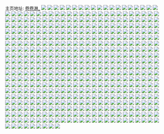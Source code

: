 主页地址: [卷卷淋_](https://weibo.com/u/6490349976) 
![](https://wx4.sinaimg.cn/mw2000/0075eQw8ly1guatqcc40rj61sc1scb2a02.jpg) 
![](https://wx4.sinaimg.cn/mw2000/0075eQw8ly1guatqi36x6j31sc1scx6p.jpg) 
![](https://wx4.sinaimg.cn/mw2000/0075eQw8ly1guatqmrgg7j61sc1scqv602.jpg) 
![](https://wx4.sinaimg.cn/mw2000/0075eQw8ly1gu9anihrdjj61sc1schdu02.jpg) 
![](https://wx4.sinaimg.cn/mw2000/0075eQw8ly1gu9anlhavnj61nq1nqqv502.jpg) 
![](https://wx4.sinaimg.cn/mw2000/0075eQw8ly1gu9anpc433j61sc1sce8202.jpg) 
![](https://wx4.sinaimg.cn/mw2000/0075eQw8ly1gu9ant2palj61sc1sce8202.jpg) 
![](https://wx4.sinaimg.cn/mw2000/0075eQw8ly1gu6o6nmn8wj31o01o0u0x.jpg) 
![](https://wx4.sinaimg.cn/mw2000/0075eQw8ly1gu6o6pngx0j32c02c0kjn.jpg) 
![](https://wx4.sinaimg.cn/mw2000/0075eQw8ly1gu6o6luqadj31o01o0x6p.jpg) 
![](https://wx4.sinaimg.cn/mw2000/0075eQw8ly1gtzab2fwjbj32c02c0npe.jpg) 
![](https://wx4.sinaimg.cn/mw2000/0075eQw8ly1gtzab4d3ulj32c02c0e82.jpg) 
![](https://wx4.sinaimg.cn/mw2000/0075eQw8ly1gtzab6kh2bj32c02c0x6q.jpg) 
![](https://wx4.sinaimg.cn/mw2000/0075eQw8ly1gtzabb0mqlj32c02c0qv6.jpg) 
![](https://wx4.sinaimg.cn/mw2000/0075eQw8ly1gtzabe0uybj32c02g6u0y.jpg) 
![](https://wx4.sinaimg.cn/mw2000/0075eQw8ly1gtzaayupl8j32c02g0qv6.jpg) 
![](https://wx4.sinaimg.cn/mw2000/0075eQw8ly1gtzab8q6eoj32c02e8qv6.jpg) 
![](https://wx4.sinaimg.cn/mw2000/0075eQw8ly1gtzabg43vyj323f23f4qq.jpg) 
![](https://wx4.sinaimg.cn/mw2000/0075eQw8ly1gtzabi6pyrj32c02e2qv6.jpg) 
![](https://wx4.sinaimg.cn/mw2000/0075eQw8ly1gtx0rmpv1sj3263263b2c.jpg) 
![](https://wx4.sinaimg.cn/mw2000/0075eQw8ly1gtx0rvmsgcj324o2827wj.jpg) 
![](https://wx4.sinaimg.cn/mw2000/0075eQw8ly1gtx0rsjul5j3249249e84.jpg) 
![](https://wx4.sinaimg.cn/mw2000/0075eQw8ly1gtx0rzu0vjj328m2ab1l0.jpg) 
![](https://wx4.sinaimg.cn/mw2000/0075eQw8ly1gtx0scsh3aj325w25wx6r.jpg) 
![](https://wx4.sinaimg.cn/mw2000/0075eQw8ly1gtx0s3f0uoj325d25db2c.jpg) 
![](https://wx4.sinaimg.cn/mw2000/0075eQw8ly1gtx0s7ry8mj32c02e44qt.jpg) 
![](https://wx4.sinaimg.cn/mw2000/0075eQw8ly1gtx0s9nwnqj32c02e8kjo.jpg) 
![](https://wx4.sinaimg.cn/mw2000/0075eQw8ly1gtuqtxlsg7j327z27zu0y.jpg) 
![](https://wx4.sinaimg.cn/mw2000/0075eQw8ly1gtuqu25ky9j32c02c04qs.jpg) 
![](https://wx4.sinaimg.cn/mw2000/0075eQw8ly1gtuqu6iekkj32c02c0npg.jpg) 
![](https://wx4.sinaimg.cn/mw2000/0075eQw8ly1gtuqu9q3wij32c02c0hdv.jpg) 
![](https://wx4.sinaimg.cn/mw2000/0075eQw8ly1gtuqud7v95j32c02c04qs.jpg) 
![](https://wx4.sinaimg.cn/mw2000/0075eQw8ly1gtuquhgsocj32c02c01l1.jpg) 
![](https://wx4.sinaimg.cn/mw2000/0075eQw8ly1gtukb0lhktj31o01o0kjl.jpg) 
![](https://wx4.sinaimg.cn/mw2000/0075eQw8ly1gtukaxuk9bj31o01o0u0x.jpg) 
![](https://wx4.sinaimg.cn/mw2000/0075eQw8ly1gtukb3iinwj31o01o0u0x.jpg) 
![](https://wx4.sinaimg.cn/mw2000/0075eQw8ly1gtukb5kckzj31o01o0kjl.jpg) 
![](https://wx4.sinaimg.cn/mw2000/0075eQw8ly1gttgwp87mvj31q62awx6p.jpg) 
![](https://wx4.sinaimg.cn/mw2000/0075eQw8ly1gttgwforhfj31qz2bzqv5.jpg) 
![](https://wx4.sinaimg.cn/mw2000/0075eQw8ly1gttgwy49xpj31kn23je81.jpg) 
![](https://wx4.sinaimg.cn/mw2000/0075eQw8ly1gttgx7ttl3j31k02c01ky.jpg) 
![](https://wx4.sinaimg.cn/mw2000/0075eQw8ly1gttgxczafnj31rs2c07wh.jpg) 
![](https://wx4.sinaimg.cn/mw2000/0075eQw8ly1gttgxogmmxj31qz2bze82.jpg) 
![](https://wx4.sinaimg.cn/mw2000/0075eQw8ly1gtsfeo3035j30yh19z7ki.jpg) 
![](https://wx4.sinaimg.cn/mw2000/0075eQw8ly1gtr3kuwtgkj329h2b71l0.jpg) 
![](https://wx4.sinaimg.cn/mw2000/0075eQw8ly1gtr3kxtccgj328329sqv7.jpg) 
![](https://wx4.sinaimg.cn/mw2000/0075eQw8ly1gtr3l12m9qj327z27z1l0.jpg) 
![](https://wx4.sinaimg.cn/mw2000/0075eQw8ly1gtr3l4k382j328u28ue84.jpg) 
![](https://wx4.sinaimg.cn/mw2000/0075eQw8ly1gtr3lairacj31m31m3e82.jpg) 
![](https://wx4.sinaimg.cn/mw2000/0075eQw8ly1gtr3l7l8ftj32962967wk.jpg) 
![](https://wx4.sinaimg.cn/mw2000/0075eQw8ly1gtr3krwhm4j32722721l0.jpg) 
![](https://wx4.sinaimg.cn/mw2000/0075eQw8ly1gtr3ld68euj324d24dqv7.jpg) 
![](https://wx4.sinaimg.cn/mw2000/0075eQw8ly1gtr3lh35kgj325m25m1l0.jpg) 
![](https://wx4.sinaimg.cn/mw2000/0075eQw8ly1gted2ezudvj31j41k9npd.jpg) 
![](https://wx4.sinaimg.cn/mw2000/0075eQw8ly1gted2sbbopj31n71okqv5.jpg) 
![](https://wx4.sinaimg.cn/mw2000/0075eQw8ly1gted37czauj31w61yckjm.jpg) 
![](https://wx4.sinaimg.cn/mw2000/0075eQw8ly1gted3tzvpjj326u26tx6s.jpg) 
![](https://wx4.sinaimg.cn/mw2000/0075eQw8ly1gted4gjjp7j32c02f2b2c.jpg) 
![](https://wx4.sinaimg.cn/mw2000/0075eQw8ly1gted50vnljj32b02g2qv7.jpg) 
![](https://wx4.sinaimg.cn/mw2000/0075eQw8ly1gted5okrftj32c02gihdw.jpg) 
![](https://wx4.sinaimg.cn/mw2000/0075eQw8ly1gted69wh7yj324c274x6r.jpg) 
![](https://wx4.sinaimg.cn/mw2000/0075eQw8ly1gted6zxdv6j32c02f8qv8.jpg) 
![](https://wx4.sinaimg.cn/mw2000/0075eQw8ly1gt9v9x6zqtj31o01o0qv5.jpg) 
![](https://wx4.sinaimg.cn/mw2000/0075eQw8ly1gt9v9jtf2pj31o01o0npe.jpg) 
![](https://wx4.sinaimg.cn/mw2000/0075eQw8ly1gt9va9tfunj31zu1zue82.jpg) 
![](https://wx4.sinaimg.cn/mw2000/0075eQw8ly1gt9fzwoxawj31xv1xvu0y.jpg) 
![](https://wx4.sinaimg.cn/mw2000/0075eQw8ly1gt9fzyoninj321h21he83.jpg) 
![](https://wx4.sinaimg.cn/mw2000/0075eQw8ly1gt9g01eemzj3268268u0z.jpg) 
![](https://wx4.sinaimg.cn/mw2000/0075eQw8ly1gt9g04b2w8j32a52gnb2b.jpg) 
![](https://wx4.sinaimg.cn/mw2000/0075eQw8ly1gt9fztrv00j328y2aukjn.jpg) 
![](https://wx4.sinaimg.cn/mw2000/0075eQw8ly1gt9g06co2rj324t276npe.jpg) 
![](https://wx4.sinaimg.cn/mw2000/0075eQw8ly1gt9g0bs2y7j32c02fa1l0.jpg) 
![](https://wx4.sinaimg.cn/mw2000/0075eQw8ly1gt9g08vmj3j32c02dy7wk.jpg) 
![](https://wx4.sinaimg.cn/mw2000/0075eQw8ly1gt9g0em67dj32c02fs7wj.jpg) 
![](https://wx4.sinaimg.cn/mw2000/0075eQw8ly1gt7l8b275cj31sc1scqv5.jpg) 
![](https://wx4.sinaimg.cn/mw2000/0075eQw8ly1gt7l8q6wxhj31sc1sce82.jpg) 
![](https://wx4.sinaimg.cn/mw2000/0075eQw8ly1gt7l94y87bj31sc1sc7wi.jpg) 
![](https://wx4.sinaimg.cn/mw2000/0075eQw8ly1gt7l9fw5i4j31sc1scnpd.jpg) 
![](https://wx4.sinaimg.cn/mw2000/0075eQw8ly1gt7l7xrdilj31sc1scqv5.jpg) 
![](https://wx4.sinaimg.cn/mw2000/0075eQw8ly1gt7l9mh1v4j31sc1schdt.jpg) 
![](https://wx4.sinaimg.cn/mw2000/0075eQw8ly1gt130mowk8j32c02c0npg.jpg) 
![](https://wx4.sinaimg.cn/mw2000/0075eQw8ly1gt130qmx4mj32c02c0hdw.jpg) 
![](https://wx4.sinaimg.cn/mw2000/0075eQw8ly1gt130vctk4j32c02c0hdw.jpg) 
![](https://wx4.sinaimg.cn/mw2000/0075eQw8ly1gt130y6b1zj32c02c0e83.jpg) 
![](https://wx4.sinaimg.cn/mw2000/0075eQw8ly1gt131321esj32c02c0npg.jpg) 
![](https://wx4.sinaimg.cn/mw2000/0075eQw8ly1gt130ketltj32c02c0u0z.jpg) 
![](https://wx4.sinaimg.cn/mw2000/0075eQw8ly1gswkm8ekthj31sc1scu0x.jpg) 
![](https://wx4.sinaimg.cn/mw2000/0075eQw8ly1gstlz142tbj32c02c07wk.jpg) 
![](https://wx4.sinaimg.cn/mw2000/0075eQw8ly1gstlz4wjbhj32by2e6b2c.jpg) 
![](https://wx4.sinaimg.cn/mw2000/0075eQw8ly1gstlytxdpaj32c033ykjp.jpg) 
![](https://wx4.sinaimg.cn/mw2000/0075eQw8ly1gstlzelk74j32c02c0b2e.jpg) 
![](https://wx4.sinaimg.cn/mw2000/0075eQw8ly1gssy19jlk3j32c033z1l1.jpg) 
![](https://wx4.sinaimg.cn/mw2000/0075eQw8ly1gssy1dpohhj32c02c0e85.jpg) 
![](https://wx4.sinaimg.cn/mw2000/0075eQw8ly1gssy15mzvoj32c02c01l1.jpg) 
![](https://wx4.sinaimg.cn/mw2000/0075eQw8ly1gssy1l2po4j33402c0hdy.jpg) 
![](https://wx4.sinaimg.cn/mw2000/0075eQw8ly1gssy1h03hsj32c02c0hdv.jpg) 
![](https://wx4.sinaimg.cn/mw2000/0075eQw8ly1gssy1oj9yuj33402fgqv8.jpg) 
![](https://wx4.sinaimg.cn/mw2000/0075eQw8ly1gssy1wzsycj33402c0qva.jpg) 
![](https://wx4.sinaimg.cn/mw2000/0075eQw8ly1gssy21gdegj33402c0u10.jpg) 
![](https://wx4.sinaimg.cn/mw2000/0075eQw8ly1gssy1qhbhaj32c033yhdw.jpg) 
![](https://wx4.sinaimg.cn/mw2000/0075eQw8ly1gsnseixb1zj32c02ts4qq.jpg) 
![](https://wx4.sinaimg.cn/mw2000/0075eQw8ly1gsnsene32kj32c02ts4qq.jpg) 
![](https://wx4.sinaimg.cn/mw2000/0075eQw8ly1gsnseelacbj32c02ts1ky.jpg) 
![](https://wx4.sinaimg.cn/mw2000/0075eQw8ly1gsnseql4ndj32c02ts1ky.jpg) 
![](https://wx4.sinaimg.cn/mw2000/0075eQw8ly1gsmm071ye4j32c02c01ky.jpg) 
![](https://wx4.sinaimg.cn/mw2000/0075eQw8ly1gsmm0c4mb0j32c02c0npd.jpg) 
![](https://wx4.sinaimg.cn/mw2000/0075eQw8ly1gsmm0hb6ibj324y24y4qq.jpg) 
![](https://wx4.sinaimg.cn/mw2000/0075eQw8ly1gsmm0l6ywfj32c02c0hdw.jpg) 
![](https://wx4.sinaimg.cn/mw2000/0075eQw8ly1gsm6pjusngj32c02ts1ky.jpg) 
![](https://wx4.sinaimg.cn/mw2000/0075eQw8ly1gsm6pmu61vj32c02ts1ky.jpg) 
![](https://wx4.sinaimg.cn/mw2000/0075eQw8ly1gsm6pnnfz5j30yi12v10m.jpg) 
![](https://wx4.sinaimg.cn/mw2000/0075eQw8ly1gsm6pr40huj325x25xu0z.jpg) 
![](https://wx4.sinaimg.cn/mw2000/0075eQw8ly1gsj6iv706lj31o01o0qv5.jpg) 
![](https://wx4.sinaimg.cn/mw2000/0075eQw8ly1gsj6jc5ngrj31o01o0b2b.jpg) 
![](https://wx4.sinaimg.cn/mw2000/0075eQw8ly1gsj6jvmnw3j31o01o0kjn.jpg) 
![](https://wx4.sinaimg.cn/mw2000/0075eQw8ly1gsj6kckor0j31o01o0x6r.jpg) 
![](https://wx4.sinaimg.cn/mw2000/0075eQw8ly1gsj6ikun55j31o01o0e84.jpg) 
![](https://wx4.sinaimg.cn/mw2000/0075eQw8ly1gsj6kojqo9j31o01o0qv5.jpg) 
![](https://wx4.sinaimg.cn/mw2000/0075eQw8ly1gsbz9rg4epj31o01o0nph.jpg) 
![](https://wx4.sinaimg.cn/mw2000/0075eQw8ly1gsbz9pgakpj31o01o0qv9.jpg) 
![](https://wx4.sinaimg.cn/mw2000/0075eQw8ly1gsbza1xcmzj31o01o0nph.jpg) 
![](https://wx4.sinaimg.cn/mw2000/0075eQw8ly1gsbzaay7zuj31mj1mjb2e.jpg) 
![](https://wx4.sinaimg.cn/mw2000/0075eQw8ly1gsbz8ybamaj32c02c07wh.jpg) 
![](https://wx4.sinaimg.cn/mw2000/0075eQw8ly1gsbzaiawjdj32c02c0kjl.jpg) 
![](https://wx4.sinaimg.cn/mw2000/0075eQw8ly1gsaeosfkehj31o01o0hdw.jpg) 
![](https://wx4.sinaimg.cn/mw2000/0075eQw8ly1gs60glo9t0j327t27t7wh.jpg) 
![](https://wx4.sinaimg.cn/mw2000/0075eQw8ly1gs60gqcdqkj31o01o0x6s.jpg) 
![](https://wx4.sinaimg.cn/mw2000/0075eQw8ly1gs60gudk5lj31o01o01l1.jpg) 
![](https://wx4.sinaimg.cn/mw2000/0075eQw8ly1gs60gk367oj31o01o0e82.jpg) 
![](https://wx4.sinaimg.cn/mw2000/0075eQw8ly1gs5crovgbnj32c02c0b2j.jpg) 
![](https://wx4.sinaimg.cn/mw2000/0075eQw8ly1gs5crxnjvmj32c02c0npm.jpg) 
![](https://wx4.sinaimg.cn/mw2000/0075eQw8ly1gs5crubchuj32c02c0u17.jpg) 
![](https://wx4.sinaimg.cn/mw2000/0075eQw8ly1gs5cs02nehj327e27eu14.jpg) 
![](https://wx4.sinaimg.cn/mw2000/0075eQw8ly1gs5cs2myalj32a82a87wq.jpg) 
![](https://wx4.sinaimg.cn/mw2000/0075eQw8ly1gs5cs4rbeoj31sc1sckjr.jpg) 
![](https://wx4.sinaimg.cn/mw2000/0075eQw8ly1gs32z22sc3j32c0340qvh.jpg) 
![](https://wx4.sinaimg.cn/mw2000/0075eQw8ly1gs32zcii4kj32c02c0b2a.jpg) 
![](https://wx4.sinaimg.cn/mw2000/0075eQw8ly1gs32zazsblj32c0340x72.jpg) 
![](https://wx4.sinaimg.cn/mw2000/0075eQw8ly1gs32yuk5cej32c02eu1lb.jpg) 
![](https://wx4.sinaimg.cn/mw2000/0075eQw8ly1gs32zk4ibij32c03407wx.jpg) 
![](https://wx4.sinaimg.cn/mw2000/0075eQw8ly1gs32zpzsp3j32ba35sx74.jpg) 
![](https://wx4.sinaimg.cn/mw2000/0075eQw8ly1gs32zswdx4j32c0340x6t.jpg) 
![](https://wx4.sinaimg.cn/mw2000/0075eQw8ly1gs32zxlfdaj334033yhdx.jpg) 
![](https://wx4.sinaimg.cn/mw2000/0075eQw8ly1gs32zv9gd9j32c02c0qv7.jpg) 
![](https://wx4.sinaimg.cn/mw2000/0075eQw8ly1gryc2gcn5cj31ra2cde89.jpg) 
![](https://wx4.sinaimg.cn/mw2000/0075eQw8ly1gryc2yfgwmj31sc2dsqvd.jpg) 
![](https://wx4.sinaimg.cn/mw2000/0075eQw8ly1gryc2ipgrhj31sc2dsqvc.jpg) 
![](https://wx4.sinaimg.cn/mw2000/0075eQw8ly1gryc2si7uyj31sc2dsx6w.jpg) 
![](https://wx4.sinaimg.cn/mw2000/0075eQw8ly1gryc2pjmjwj31sc2dsqve.jpg) 
![](https://wx4.sinaimg.cn/mw2000/0075eQw8ly1gryc2vd9e0j31sc2dsqve.jpg) 
![](https://wx4.sinaimg.cn/mw2000/0075eQw8ly1gryc2ddicsj31q22arb2h.jpg) 
![](https://wx4.sinaimg.cn/mw2000/0075eQw8ly1gryc2mm0q9j31sc2dshe1.jpg) 
![](https://wx4.sinaimg.cn/mw2000/0075eQw8ly1gryc30rnhhj31pr2ac4qx.jpg) 
![](https://wx4.sinaimg.cn/mw2000/0075eQw8ly1grx02nl6mtj31wl33ze89.jpg) 
![](https://wx4.sinaimg.cn/mw2000/0075eQw8ly1grx02q1bawj32c03404qz.jpg) 
![](https://wx4.sinaimg.cn/mw2000/0075eQw8ly1grx02sdyqwj32c03407ws.jpg) 
![](https://wx4.sinaimg.cn/mw2000/0075eQw8ly1grx02x5h80j328s2zqhe4.jpg) 
![](https://wx4.sinaimg.cn/mw2000/0075eQw8ly1grx02u0kmnj31sc1sc7wh.jpg) 
![](https://wx4.sinaimg.cn/mw2000/0075eQw8ly1grx02yyxquj33402c0b2g.jpg) 
![](https://wx4.sinaimg.cn/mw2000/0075eQw8ly1grx030hg7lj31o01o0b2d.jpg) 
![](https://wx4.sinaimg.cn/mw2000/0075eQw8ly1grx02k2wmcj31o01o0npg.jpg) 
![](https://wx4.sinaimg.cn/mw2000/0075eQw8ly1grx031ho2rj31o01o0hdt.jpg) 
![](https://wx4.sinaimg.cn/mw2000/0075eQw8ly1grr0ewxhppj30yh1o87me.jpg) 
![](https://wx4.sinaimg.cn/mw2000/0075eQw8ly1grr0exe158j30yh1o8h3n.jpg) 
![](https://wx4.sinaimg.cn/mw2000/0075eQw8ly1grr0eyo7wcj30yh1o8wy0.jpg) 
![](https://wx4.sinaimg.cn/mw2000/0075eQw8ly1grr0ez1nygj30yi1ornkb.jpg) 
![](https://wx4.sinaimg.cn/mw2000/0075eQw8ly1grr0ey6y01j30yi1orqq4.jpg) 
![](https://wx4.sinaimg.cn/mw2000/0075eQw8ly1grr0ezdeukj30yi1ornl1.jpg) 
![](https://wx4.sinaimg.cn/mw2000/0075eQw8ly1grr0ezqi2wj30vi1nik59.jpg) 
![](https://wx4.sinaimg.cn/mw2000/0075eQw8ly1grr0ezz8aij30vi1nidwa.jpg) 
![](https://wx4.sinaimg.cn/mw2000/0075eQw8ly1grr0f0fwgfj30vi1niapm.jpg) 
![](https://wx4.sinaimg.cn/mw2000/0075eQw8ly1grnx5h0kzoj31qz1qzhdy.jpg) 
![](https://wx4.sinaimg.cn/mw2000/0075eQw8ly1grnx5jpn45j31rr1rrb2e.jpg) 
![](https://wx4.sinaimg.cn/mw2000/0075eQw8ly1grnx5mk8g5j31sc1sc7wn.jpg) 
![](https://wx4.sinaimg.cn/mw2000/0075eQw8ly1grnx5oxji9j31sc1sc1l3.jpg) 
![](https://wx4.sinaimg.cn/mw2000/0075eQw8ly1gri47mkickj31o02804qt.jpg) 
![](https://wx4.sinaimg.cn/mw2000/0075eQw8ly1gri47zdt2tj31o0280qv9.jpg) 
![](https://wx4.sinaimg.cn/mw2000/0075eQw8ly1gri489w3uvj31o0280kjq.jpg) 
![](https://wx4.sinaimg.cn/mw2000/0075eQw8ly1gri48va91wj31o0280x6u.jpg) 
![](https://wx4.sinaimg.cn/mw2000/0075eQw8ly1grhxx6a6e2j30yi0ybx6p.jpg) 
![](https://wx4.sinaimg.cn/mw2000/0075eQw8ly1grhxx825tzj30yi0y7qv5.jpg) 
![](https://wx4.sinaimg.cn/mw2000/0075eQw8ly1grhxx43lhxj30yi0xvnpd.jpg) 
![](https://wx4.sinaimg.cn/mw2000/0075eQw8ly1grhxx9qbzxj30yi0y54qq.jpg) 
![](https://wx4.sinaimg.cn/mw2000/0075eQw8ly1grhxxav3lrj30u00u0e81.jpg) 
![](https://wx4.sinaimg.cn/mw2000/0075eQw8ly1grhxxbi0gbj30u00u0jz4.jpg) 
![](https://wx4.sinaimg.cn/mw2000/0075eQw8ly1grhxxcah7lj30u00u0dq5.jpg) 
![](https://wx4.sinaimg.cn/mw2000/0075eQw8ly1grhxxdh059j30u00u0489.jpg) 
![](https://wx4.sinaimg.cn/mw2000/0075eQw8ly1grhxxet7gsj30lc0sgnm9.jpg) 
![](https://wx4.sinaimg.cn/mw2000/0075eQw8ly1grhxxfnrvcj30lc0sgwz1.jpg) 
![](https://wx4.sinaimg.cn/mw2000/0075eQw8ly1grhxxiayk5j31o0280qv9.jpg) 
![](https://wx4.sinaimg.cn/mw2000/0075eQw8ly1grhxxktowkj31o0280x6u.jpg) 
![](https://wx4.sinaimg.cn/mw2000/0075eQw8ly1grflbgi1vzj30yi1jinpf.jpg) 
![](https://wx4.sinaimg.cn/mw2000/0075eQw8ly1grdk15p7tgj31o0280e85.jpg) 
![](https://wx4.sinaimg.cn/mw2000/0075eQw8ly1grdk17btrrj31o0280e85.jpg) 
![](https://wx4.sinaimg.cn/mw2000/0075eQw8ly1grdk1ahk8bj31o0280b2d.jpg) 
![](https://wx4.sinaimg.cn/mw2000/0075eQw8ly1grdk1cgtigj31o02801l1.jpg) 
![](https://wx4.sinaimg.cn/mw2000/0075eQw8ly1grdk1ong5nj31o02801l1.jpg) 
![](https://wx4.sinaimg.cn/mw2000/0075eQw8ly1grdk1n1s6yj31o02804qt.jpg) 
![](https://wx4.sinaimg.cn/mw2000/0075eQw8ly1gra17jwca1j31o01o01kz.jpg) 
![](https://wx4.sinaimg.cn/mw2000/0075eQw8ly1gra17lgs6jj31o01o07wj.jpg) 
![](https://wx4.sinaimg.cn/mw2000/0075eQw8ly1gra17ms1n6j31o01o0b2b.jpg) 
![](https://wx4.sinaimg.cn/mw2000/0075eQw8ly1gra17od9qfj31o01o07wj.jpg) 
![](https://wx4.sinaimg.cn/mw2000/0075eQw8ly1gra17q7gj8j31o01o01kz.jpg) 
![](https://wx4.sinaimg.cn/mw2000/0075eQw8ly1gra17irs8vj31o01o0auq.jpg) 
![](https://wx4.sinaimg.cn/mw2000/0075eQw8ly1gr1zlvlgsoj31o02hzx6u.jpg) 
![](https://wx4.sinaimg.cn/mw2000/0075eQw8ly1gr1zlxc7h9j31nz2i0e85.jpg) 
![](https://wx4.sinaimg.cn/mw2000/0075eQw8ly1gr1zm0fa81j31nz2i0npj.jpg) 
![](https://wx4.sinaimg.cn/mw2000/0075eQw8ly1gr1zm427xmj31nz2i0u10.jpg) 
![](https://wx4.sinaimg.cn/mw2000/0075eQw8ly1gr1zm6fh7fj31nz2i0b2e.jpg) 
![](https://wx4.sinaimg.cn/mw2000/0075eQw8ly1gr1zm9ktqzj31lq2unhdx.jpg) 
![](https://wx4.sinaimg.cn/mw2000/0075eQw8ly1gr1zltf892j31o02i0x6u.jpg) 
![](https://wx4.sinaimg.cn/mw2000/0075eQw8ly1gr1zmc7p2oj31o02yo4qv.jpg) 
![](https://wx4.sinaimg.cn/mw2000/0075eQw8ly1gr1zmfvcczj31o02yo7wo.jpg) 
![](https://wx4.sinaimg.cn/mw2000/0075eQw8ly1gqw8izv7i4j31ry1ryx6u.jpg) 
![](https://wx4.sinaimg.cn/mw2000/0075eQw8ly1gqw8iotsidj31sc1scx6u.jpg) 
![](https://wx4.sinaimg.cn/mw2000/0075eQw8ly1gqw8j82zy2j31sc1sc1l3.jpg) 
![](https://wx4.sinaimg.cn/mw2000/0075eQw8ly1gqw8jhkem4j31sc1sc4qw.jpg) 
![](https://wx4.sinaimg.cn/mw2000/0075eQw8ly1gqw8jqvgygj31sc1scqvb.jpg) 
![](https://wx4.sinaimg.cn/mw2000/0075eQw8ly1gqw8jzt03yj31sc1schdz.jpg) 
![](https://wx4.sinaimg.cn/mw2000/0075eQw8ly1gqw8k7uelvj31sc1sce88.jpg) 
![](https://wx4.sinaimg.cn/mw2000/0075eQw8ly1gqsp9zdszdj30rs2234qp.jpg) 
![](https://wx4.sinaimg.cn/mw2000/0075eQw8ly1gqsp9zwupsj30rs15pdy7.jpg) 
![](https://wx4.sinaimg.cn/mw2000/0075eQw8ly1gqsp9xu4f0j30rs1jktwa.jpg) 
![](https://wx4.sinaimg.cn/mw2000/0075eQw8ly1gqsp9xbe8aj30rs1jkwy3.jpg) 
![](https://wx4.sinaimg.cn/mw2000/0075eQw8ly1gqnl648touj31o02807wp.jpg) 
![](https://wx4.sinaimg.cn/mw2000/0075eQw8ly1gqnl69wvapj31o0280u14.jpg) 
![](https://wx4.sinaimg.cn/mw2000/0075eQw8ly1gqnl6eieuqj32c03407wq.jpg) 
![](https://wx4.sinaimg.cn/mw2000/0075eQw8ly1gqnl6k7lp9j32c03407wr.jpg) 
![](https://wx4.sinaimg.cn/mw2000/0075eQw8ly1gql827j3npj31o0280qv8.jpg) 
![](https://wx4.sinaimg.cn/mw2000/0075eQw8ly1gql82f3gqpj31o0280hdz.jpg) 
![](https://wx4.sinaimg.cn/mw2000/0075eQw8ly1gql82jhf89j31jc21skjp.jpg) 
![](https://wx4.sinaimg.cn/mw2000/0075eQw8ly1gql820r1epj31o0280quz.jpg) 
![](https://wx4.sinaimg.cn/mw2000/0075eQw8ly1gqh6frksapj32c03404r6.jpg) 
![](https://wx4.sinaimg.cn/mw2000/0075eQw8ly1gqh6fyog7bj32c0340npw.jpg) 
![](https://wx4.sinaimg.cn/mw2000/0075eQw8ly1gqh6g6jugrj32c033ze8i.jpg) 
![](https://wx4.sinaimg.cn/mw2000/0075eQw8ly1gqh6ge4rygj32c0340kjw.jpg) 
![](https://wx4.sinaimg.cn/mw2000/0075eQw8ly1gqh6fjiuhaj32c0340e8f.jpg) 
![](https://wx4.sinaimg.cn/mw2000/0075eQw8ly1gqh6gmpvivj32c0340kk1.jpg) 
![](https://wx4.sinaimg.cn/mw2000/0075eQw8ly1gqh6gs47hzj32c0340x75.jpg) 
![](https://wx4.sinaimg.cn/mw2000/0075eQw8ly1gqh6gw0774j32c0340qvg.jpg) 
![](https://wx4.sinaimg.cn/mw2000/0075eQw8ly1gqh6h1z2v0j33402c07x1.jpg) 
![](https://wx4.sinaimg.cn/mw2000/0075eQw8ly1gqh6h77zevj32c0340npr.jpg) 
![](https://wx4.sinaimg.cn/mw2000/0075eQw8ly1gqh6hcfhasj32c0340npq.jpg) 
![](https://wx4.sinaimg.cn/mw2000/0075eQw8ly1gqh6fczlm1j33402c0u1a.jpg) 
![](https://wx4.sinaimg.cn/mw2000/0075eQw8ly1gqet9ldxiej31o01o0kjo.jpg) 
![](https://wx4.sinaimg.cn/mw2000/0075eQw8ly1gq8vnzsq7bj31o02804qx.jpg) 
![](https://wx4.sinaimg.cn/mw2000/0075eQw8ly1gq8vnp3d3nj31o0280u15.jpg) 
![](https://wx4.sinaimg.cn/mw2000/0075eQw8ly1gq8vo2wkm7j31o0280he1.jpg) 
![](https://wx4.sinaimg.cn/mw2000/0075eQw8ly1gq8vnsde1jj31o0280e89.jpg) 
![](https://wx4.sinaimg.cn/mw2000/0075eQw8ly1gq8vnlt40bj31o0280u16.jpg) 
![](https://wx4.sinaimg.cn/mw2000/0075eQw8ly1gq8vnwiir1j31o0280npl.jpg) 
![](https://wx4.sinaimg.cn/mw2000/0075eQw8ly1gq4frd7wxxj32c0340qvh.jpg) 
![](https://wx4.sinaimg.cn/mw2000/0075eQw8ly1gq4frg8o7ij32c0340u10.jpg) 
![](https://wx4.sinaimg.cn/mw2000/0075eQw8ly1gq4fr6epscj32c0340kjy.jpg) 
![](https://wx4.sinaimg.cn/mw2000/0075eQw8ly1gpx4s68vpbj31sc1scx6t.jpg) 
![](https://wx4.sinaimg.cn/mw2000/0075eQw8ly1gpx4s4tk0qj31sc1scqv9.jpg) 
![](https://wx4.sinaimg.cn/mw2000/0075eQw8ly1gpx4s87mftj31sc1sce88.jpg) 
![](https://wx4.sinaimg.cn/mw2000/0075eQw8ly1gpx4s9u0faj31sc1sc1l2.jpg) 
![](https://wx4.sinaimg.cn/mw2000/0075eQw8ly1gpx4sbyxo8j31sc1sc4qv.jpg) 
![](https://wx4.sinaimg.cn/mw2000/0075eQw8ly1gpx4se0ubej31sc1sc4qu.jpg) 
![](https://wx4.sinaimg.cn/mw2000/0075eQw8ly1gpw421x7qoj32c02c0qve.jpg) 
![](https://wx4.sinaimg.cn/mw2000/0075eQw8ly1gpw42a2o0vj321q21pkju.jpg) 
![](https://wx4.sinaimg.cn/mw2000/0075eQw8ly1gpw42kw2uxj32c02c0npp.jpg) 
![](https://wx4.sinaimg.cn/mw2000/0075eQw8ly1gpw42tb8q9j32c02c0x6y.jpg) 
![](https://wx4.sinaimg.cn/mw2000/0075eQw8ly1gpw431olb1j32c02c0x6x.jpg) 
![](https://wx4.sinaimg.cn/mw2000/0075eQw8ly1gpw43aij97j32c02c0qve.jpg) 
![](https://wx4.sinaimg.cn/mw2000/0075eQw8ly1gpw41tkcysj31sc1scnpj.jpg) 
![](https://wx4.sinaimg.cn/mw2000/0075eQw8ly1gpw43ifrquj31sc1sc7wo.jpg) 
![](https://wx4.sinaimg.cn/mw2000/0075eQw8ly1gpw43oh4wqj31sc1scb2f.jpg) 
![](https://wx4.sinaimg.cn/mw2000/0075eQw8ly1gpw43wmxnyj31sc1scb2d.jpg) 
![](https://wx4.sinaimg.cn/mw2000/0075eQw8ly1gpw44gex10j32c02c0e88.jpg) 
![](https://wx4.sinaimg.cn/mw2000/0075eQw8ly1gpw4589mooj31sc1scx6v.jpg) 
![](https://wx4.sinaimg.cn/mw2000/0075eQw8ly1gptt6m32yfj31o0280u16.jpg) 
![](https://wx4.sinaimg.cn/mw2000/0075eQw8ly1gpqgmsieskj31sc1schdy.jpg) 
![](https://wx4.sinaimg.cn/mw2000/0075eQw8ly1gpmyzugufcj30rs0ku78m.jpg) 
![](https://wx4.sinaimg.cn/mw2000/0075eQw8ly1gpmyzv28b3j30sg0lctna.jpg) 
![](https://wx4.sinaimg.cn/mw2000/0075eQw8ly1gplxj8xqdzj31sc1sc4qv.jpg) 
![](https://wx4.sinaimg.cn/mw2000/0075eQw8ly1gplxjgffwaj31sc1sce87.jpg) 
![](https://wx4.sinaimg.cn/mw2000/0075eQw8ly1gplxjmkbi3j31sc1scu13.jpg) 
![](https://wx4.sinaimg.cn/mw2000/0075eQw8ly1gplxk4mz9zj30lc0sg7lr.jpg) 
![](https://wx4.sinaimg.cn/mw2000/0075eQw8ly1gplxj3dim1j30lc0sgwv4.jpg) 
![](https://wx4.sinaimg.cn/mw2000/0075eQw8ly1gplxk59m4qj30lc0sgdum.jpg) 
![](https://wx4.sinaimg.cn/mw2000/0075eQw8ly1gplxjsma5fj31sc1scnpj.jpg) 
![](https://wx4.sinaimg.cn/mw2000/0075eQw8ly1gplxjy6zezj31sc1sc7wn.jpg) 
![](https://wx4.sinaimg.cn/mw2000/0075eQw8ly1gplxk3tpnij31sc1sc4qv.jpg) 
![](https://wx4.sinaimg.cn/mw2000/0075eQw8ly1gpidxm9cprj31fi1wpqv8.jpg) 
![](https://wx4.sinaimg.cn/mw2000/0075eQw8ly1gpexnksgqwj32c02tu4qz.jpg) 
![](https://wx4.sinaimg.cn/mw2000/0075eQw8ly1gpexnv6cw5j32982rpu15.jpg) 
![](https://wx4.sinaimg.cn/mw2000/0075eQw8ly1gpexoc5fycj32a22a2qvh.jpg) 
![](https://wx4.sinaimg.cn/mw2000/0075eQw8ly1gpexov2aa4j32c0340u1d.jpg) 
![](https://wx4.sinaimg.cn/mw2000/0075eQw8ly1gpexpdc1zkj32c03407ww.jpg) 
![](https://wx4.sinaimg.cn/mw2000/0075eQw8ly1gpexpmpujmj32c03404r3.jpg) 
![](https://wx4.sinaimg.cn/mw2000/0075eQw8ly1gpexpy1eccj32c02c0he2.jpg) 
![](https://wx4.sinaimg.cn/mw2000/0075eQw8ly1gpexn65e69j32c02c07wp.jpg) 
![](https://wx4.sinaimg.cn/mw2000/0075eQw8ly1gpexqlm3t7j32c0340e8n.jpg) 
![](https://wx4.sinaimg.cn/mw2000/0075eQw8ly1gpdte8f00dj32c02c0x6z.jpg) 
![](https://wx4.sinaimg.cn/mw2000/0075eQw8ly1gpdtei70vsj32c02c07wu.jpg) 
![](https://wx4.sinaimg.cn/mw2000/0075eQw8ly1gpdtfv6ihvj32c02c0kjv.jpg) 
![](https://wx4.sinaimg.cn/mw2000/0075eQw8ly1gpdtdyap0lj32c02c04r2.jpg) 
![](https://wx4.sinaimg.cn/mw2000/0075eQw8ly1gpdl6ipv0sj32c02c0b2a.jpg) 
![](https://wx4.sinaimg.cn/mw2000/0075eQw8ly1gp7qo1f693j32c03404qy.jpg) 
![](https://wx4.sinaimg.cn/mw2000/0075eQw8ly1gp7qnxufzej32c03404qy.jpg) 
![](https://wx4.sinaimg.cn/mw2000/0075eQw8ly1gp6s116joij31sc2dsb2g.jpg) 
![](https://wx4.sinaimg.cn/mw2000/0075eQw8ly1gp5h6e91cjj31o01o04qq.jpg) 
![](https://wx4.sinaimg.cn/mw2000/0075eQw8ly1gp4fiwtk8qj31sc1schdw.jpg) 
![](https://wx4.sinaimg.cn/mw2000/0075eQw8ly1gp28j4qf1fj31sc1scu0x.jpg) 
![](https://wx4.sinaimg.cn/mw2000/0075eQw8ly1goyle3gixyj32c03407wm.jpg) 
![](https://wx4.sinaimg.cn/mw2000/0075eQw8ly1goyljs372dj32c03404qq.jpg) 
![](https://wx4.sinaimg.cn/mw2000/0075eQw8ly1goyltdn31ej32c02c0ax0.jpg) 
![](https://wx4.sinaimg.cn/mw2000/0075eQw8ly1goxr0n4og9j31o0280b2a.jpg) 
![](https://wx4.sinaimg.cn/mw2000/0075eQw8ly1govhxsxvvrj32c02c0qv6.jpg) 
![](https://wx4.sinaimg.cn/mw2000/0075eQw8ly1goqsjr7ks3j32c03407wi.jpg) 
![](https://wx4.sinaimg.cn/mw2000/0075eQw8ly1goqsjua76ej32c0340b2a.jpg) 
![](https://wx4.sinaimg.cn/mw2000/0075eQw8ly1goqsjwgafwj32c02c0kjl.jpg) 
![](https://wx4.sinaimg.cn/mw2000/0075eQw8ly1goqsjob0rkj32c02c0tq6.jpg) 
![](https://wx4.sinaimg.cn/mw2000/0075eQw8ly1gom7bjpdt5j32bz2c0b2a.jpg) 
![](https://wx4.sinaimg.cn/mw2000/0075eQw8ly1gom7bl3ypvj32am2amb2a.jpg) 
![](https://wx4.sinaimg.cn/mw2000/0075eQw8ly1gom7bm8fbbj32bz2bzx6p.jpg) 
![](https://wx4.sinaimg.cn/mw2000/0075eQw8ly1gom7bohf4ij32a72a7x6p.jpg) 
![](https://wx4.sinaimg.cn/mw2000/0075eQw8ly1gom4rxvyjmj32c02c0hah.jpg) 
![](https://wx4.sinaimg.cn/mw2000/0075eQw8ly1gokschc53nj31o01o0qv5.jpg) 
![](https://wx4.sinaimg.cn/mw2000/0075eQw8ly1goezc3gkkkj32c0340b2b.jpg) 
![](https://wx4.sinaimg.cn/mw2000/0075eQw8ly1goe2mbkgy2j31o01o0x6p.jpg) 
![](https://wx4.sinaimg.cn/mw2000/0075eQw8ly1goe2npn1bqj31sc2dskjl.jpg) 
![](https://wx4.sinaimg.cn/mw2000/0075eQw8ly1goe2nodpsjj31sb2dr4qq.jpg) 
![](https://wx4.sinaimg.cn/mw2000/0075eQw8ly1goe2nqmid2j32bz2iq1ky.jpg) 
![](https://wx4.sinaimg.cn/mw2000/0075eQw8ly1goe2nrbzpmj31o01o07wh.jpg) 
![](https://wx4.sinaimg.cn/mw2000/0075eQw8ly1goe2nskts3j32c02c0qv6.jpg) 
![](https://wx4.sinaimg.cn/mw2000/0075eQw8ly1goe2p4l96jj32c02c0x6q.jpg) 
![](https://wx4.sinaimg.cn/mw2000/0075eQw8ly1goe2qlfi4aj32c02c04qq.jpg) 
![](https://wx4.sinaimg.cn/mw2000/0075eQw8ly1goe2qjj9kpj32c02c01kx.jpg) 
![](https://wx4.sinaimg.cn/mw2000/0075eQw8ly1godjknf2ygj31sc2dshdu.jpg) 
![](https://wx4.sinaimg.cn/mw2000/0075eQw8ly1godjkog26qj31sc1scu0x.jpg) 
![](https://wx4.sinaimg.cn/mw2000/0075eQw8ly1goagn59qp5j31sc2ds4qq.jpg) 
![](https://wx4.sinaimg.cn/mw2000/0075eQw8ly1go9al0f8g7j31sc1sc1kx.jpg) 
![](https://wx4.sinaimg.cn/mw2000/0075eQw8ly1go9al3k0zqj31sc1sc1kx.jpg) 
![](https://wx4.sinaimg.cn/mw2000/0075eQw8ly1go9al58ckvj31sc1sc1kx.jpg) 
![](https://wx4.sinaimg.cn/mw2000/0075eQw8ly1go9al851pwj31o0280e81.jpg) 
![](https://wx4.sinaimg.cn/mw2000/0075eQw8ly1go9al74bj7j31o0280u0x.jpg) 
![](https://wx4.sinaimg.cn/mw2000/0075eQw8ly1go9akwgyw6j31o0280kjl.jpg) 
![](https://wx4.sinaimg.cn/mw2000/0075eQw8ly1go6unp28y2j32an2anh8z.jpg) 
![](https://wx4.sinaimg.cn/mw2000/0075eQw8ly1go6vjseeqxj32c02c0b29.jpg) 
![](https://wx4.sinaimg.cn/mw2000/0075eQw8ly1go6vjqfyu1j32c02c01kx.jpg) 
![](https://wx4.sinaimg.cn/mw2000/0075eQw8ly1go5qtpwz6gj31sc2dse82.jpg) 
![](https://wx4.sinaimg.cn/mw2000/0075eQw8ly1go6e6rc1m5j32c0340u0y.jpg) 
![](https://wx4.sinaimg.cn/mw2000/0075eQw8ly1go6e6u5j59j32c0340u0y.jpg) 
![](https://wx4.sinaimg.cn/mw2000/0075eQw8ly1go4o7cbf67j31sc2dsqv5.jpg) 
![](https://wx4.sinaimg.cn/mw2000/0075eQw8ly1go4o7b8zs6j31sc2dsu0x.jpg) 
![](https://wx4.sinaimg.cn/mw2000/0075eQw8ly1go36yyebr5j31sc2dsx6p.jpg) 
![](https://wx4.sinaimg.cn/mw2000/0075eQw8ly1go35uuh4d7j31rk1rkb29.jpg) 
![](https://wx4.sinaimg.cn/mw2000/0075eQw8ly1go25g8m7amj32c02c0x6p.jpg) 
![](https://wx4.sinaimg.cn/mw2000/0075eQw8ly1go1dzgzfg6j31p229fqv5.jpg) 
![](https://wx4.sinaimg.cn/mw2000/0075eQw8ly1go1dzi7f2gj31sc2dskjl.jpg) 
![](https://wx4.sinaimg.cn/mw2000/0075eQw8ly1go1dzjalz5j31sc2dse81.jpg) 
![](https://wx4.sinaimg.cn/mw2000/0075eQw8ly1go1dzl235gj31sc2dsx6p.jpg) 
![](https://wx4.sinaimg.cn/mw2000/0075eQw8ly1go0yg4mzcmj31sc1scnpd.jpg) 
![](https://wx4.sinaimg.cn/mw2000/0075eQw8ly1go05s5d1w2j32bz2c01ky.jpg) 
![](https://wx4.sinaimg.cn/mw2000/0075eQw8ly1go03c92dvsj31sc2dsx6q.jpg) 
![](https://wx4.sinaimg.cn/mw2000/0075eQw8ly1gnztmt8f9bj329s29shdu.jpg) 
![](https://wx4.sinaimg.cn/mw2000/0075eQw8ly1gnypgui2xyj30yi1ovk06.jpg) 
![](https://wx4.sinaimg.cn/mw2000/0075eQw8ly1gnypgxwbvmj30wg1l9tf4.jpg) 
![](https://wx4.sinaimg.cn/mw2000/0075eQw8ly1gnypguwnecj30vs1k2ted.jpg) 
![](https://wx4.sinaimg.cn/mw2000/0075eQw8ly1gnypgwtsl2j30wv1lm0yt.jpg) 
![](https://wx4.sinaimg.cn/mw2000/0075eQw8ly1gnypgtx6rjj30w31jb0yq.jpg) 
![](https://wx4.sinaimg.cn/mw2000/0075eQw8ly1gnypgxjbm2j30yh1nrtfh.jpg) 
![](https://wx4.sinaimg.cn/mw2000/0075eQw8ly1gnxs3l7txfj32c02c0npd.jpg) 
![](https://wx4.sinaimg.cn/mw2000/0075eQw8ly1gnxs3og6zpj31sc1schdt.jpg) 
![](https://wx4.sinaimg.cn/mw2000/0075eQw8ly1gnv8xhexcbj31sc2dsnpe.jpg) 
![](https://wx4.sinaimg.cn/mw2000/0075eQw8ly1gnv8xj3zhwj31sc2dsnpe.jpg) 
![](https://wx4.sinaimg.cn/mw2000/0075eQw8ly1gnv8xg3u2kj31sc2ds7wi.jpg) 
![](https://wx4.sinaimg.cn/mw2000/0075eQw8ly1gnu5u3m3bdj31o01o0npd.jpg) 
![](https://wx4.sinaimg.cn/mw2000/0075eQw8ly1gnu5u281w5j31o01o0u0x.jpg) 
![](https://wx4.sinaimg.cn/mw2000/0075eQw8ly1gnu5u58ko1j31o01o0qv5.jpg) 
![](https://wx4.sinaimg.cn/mw2000/0075eQw8ly1gnsvn58kr5j30yi1k9hc4.jpg) 
![](https://wx4.sinaimg.cn/mw2000/0075eQw8ly1gnme1r78zhj31o01o07wh.jpg) 
![](https://wx4.sinaimg.cn/mw2000/0075eQw8ly1gnme1fueeoj31o01o07wh.jpg) 
![](https://wx4.sinaimg.cn/mw2000/0075eQw8ly1gnme21pbr9j31o01o04qp.jpg) 
![](https://wx4.sinaimg.cn/mw2000/0075eQw8ly1gnf3tt70dnj32c02c07wi.jpg) 
![](https://wx4.sinaimg.cn/mw2000/0075eQw8ly1gnf3u0et72j32c02c0hdu.jpg) 
![](https://wx4.sinaimg.cn/mw2000/0075eQw8ly1gnf3txsp3fj32c02c07wi.jpg) 
![](https://wx4.sinaimg.cn/mw2000/0075eQw8ly1gnf3uba280j32c02c04qp.jpg) 
![](https://wx4.sinaimg.cn/mw2000/0075eQw8ly1gnf3u4px3sj32c02c0hdb.jpg) 
![](https://wx4.sinaimg.cn/mw2000/0075eQw8ly1gnf3ud4c61j32c02c04qp.jpg) 
![](https://wx4.sinaimg.cn/mw2000/0075eQw8ly1gncsv6hpe0j32c02c07wh.jpg) 
![](https://wx4.sinaimg.cn/mw2000/0075eQw8ly1gncsv7v1y4j32c02c01kv.jpg) 
![](https://wx4.sinaimg.cn/mw2000/0075eQw8ly1gncsvadsitj30yi1lpak1.jpg) 
![](https://wx4.sinaimg.cn/mw2000/0075eQw8ly1gncsv9vvyzj30yh1ou150.jpg) 
![](https://wx4.sinaimg.cn/mw2000/0075eQw8ly1gnap9qg5cmj31sc2dsu0x.jpg) 
![](https://wx4.sinaimg.cn/mw2000/0075eQw8ly1gnap9r95joj31sc2dsqv5.jpg) 
![](https://wx4.sinaimg.cn/mw2000/0075eQw8ly1gnap9tbptwj31sc2dse81.jpg) 
![](https://wx4.sinaimg.cn/mw2000/0075eQw8ly1gnap9tyyc5j31sc2dsb29.jpg) 
![](https://wx4.sinaimg.cn/mw2000/0075eQw8ly1gnap9w5atoj31sc2dsb29.jpg) 
![](https://wx4.sinaimg.cn/mw2000/0075eQw8ly1gnap9wy0ysj31sc2ds7wh.jpg) 
![](https://wx4.sinaimg.cn/mw2000/0075eQw8ly1gnap9pbwjbj31sc2dsquu.jpg) 
![](https://wx4.sinaimg.cn/mw2000/0075eQw8ly1gnap9yknnvj31sc2dsb29.jpg) 
![](https://wx4.sinaimg.cn/mw2000/0075eQw8ly1gnbxak33z2j31sc2ds7wh.jpg) 
![](https://wx4.sinaimg.cn/mw2000/0075eQw8ly1gn7vlnneq3j31o01o0npd.jpg) 
![](https://wx4.sinaimg.cn/mw2000/0075eQw8ly1gn7vlkwz22j32c02c0e82.jpg) 
![](https://wx4.sinaimg.cn/mw2000/0075eQw8ly1gn7vlinct7j31o01o0qv5.jpg) 
![](https://wx4.sinaimg.cn/mw2000/0075eQw8ly1gn7vlpey39j30rs1cm7ri.jpg) 
![](https://wx4.sinaimg.cn/mw2000/0075eQw8ly1gn7vloair7j30rs1k416t.jpg) 
![](https://wx4.sinaimg.cn/mw2000/0075eQw8ly1gn7vlr1yq5j30rs1jk7wh.jpg) 
![](https://wx4.sinaimg.cn/mw2000/0075eQw8ly1gn7vlsxurjj31m31m3b29.jpg) 
![](https://wx4.sinaimg.cn/mw2000/0075eQw8ly1gn7vlxk78tj32c02c0e83.jpg) 
![](https://wx4.sinaimg.cn/mw2000/0075eQw8ly1gn7vlzxyqhj320n20n1ky.jpg) 
![](https://wx4.sinaimg.cn/mw2000/0075eQw8ly1gn5r92ez87j334033ynpf.jpg) 
![](https://wx4.sinaimg.cn/mw2000/0075eQw8ly1gn5r93uiq5j32a42a4e82.jpg) 
![](https://wx4.sinaimg.cn/mw2000/0075eQw8ly1gn5r955b35j32c02c0qv6.jpg) 
![](https://wx4.sinaimg.cn/mw2000/0075eQw8ly1gn5r963m7xj3213213kjl.jpg) 
![](https://wx4.sinaimg.cn/mw2000/0075eQw8ly1gmyrt6pc8lj30ws1d611o.jpg) 
![](https://wx4.sinaimg.cn/mw2000/0075eQw8ly1gmyrtak7e9j312b1lhqk1.jpg) 
![](https://wx4.sinaimg.cn/mw2000/0075eQw8ly1gmyrt4d19qj31an1q8h4z.jpg) 
![](https://wx4.sinaimg.cn/mw2000/0075eQw8ly1gmyrtdwo6jj315f1q54e3.jpg) 
![](https://wx4.sinaimg.cn/mw2000/0075eQw8ly1gmwkfalw18j31sc2dsu0x.jpg) 
![](https://wx4.sinaimg.cn/mw2000/0075eQw8ly1gmwkfblf9uj31sc2dsx6p.jpg) 
![](https://wx4.sinaimg.cn/mw2000/0075eQw8ly1gmwkfct1mcj31sc2dsx6p.jpg) 
![](https://wx4.sinaimg.cn/mw2000/0075eQw8ly1gmt6z7j99jj31sc1sce81.jpg) 
![](https://wx4.sinaimg.cn/mw2000/0075eQw8ly1gmt6z59gxgj32c02c0hdt.jpg) 
![](https://wx4.sinaimg.cn/mw2000/0075eQw8ly1gmt6z9j5rxj31sc1scnpd.jpg) 
![](https://wx4.sinaimg.cn/mw2000/0075eQw8ly1gmqxzhn2sqj30u00u0ahg.jpg) 
![](https://wx4.sinaimg.cn/mw2000/0075eQw8ly1gmqxzh56pwj30u00u0qa2.jpg) 
![](https://wx4.sinaimg.cn/mw2000/0075eQw8ly1gmqxzi44qtj30u00u0qap.jpg) 
![](https://wx4.sinaimg.cn/mw2000/0075eQw8ly1gmqxzii6frj30u00u0qb0.jpg) 
![](https://wx4.sinaimg.cn/mw2000/0075eQw8ly1gmqjduax7hj30u0140gvw.jpg) 
![](https://wx4.sinaimg.cn/mw2000/0075eQw8ly1gmqjdusa77j30u0140qcj.jpg) 
![](https://wx4.sinaimg.cn/mw2000/0075eQw8ly1gmqjdtku81j30u0140dpv.jpg) 
![](https://wx4.sinaimg.cn/mw2000/0075eQw8ly1gmqjdv2inij30u0140n75.jpg) 
![](https://wx4.sinaimg.cn/mw2000/0075eQw8ly1gmqjdvokfcj30u01407e3.jpg) 
![](https://wx4.sinaimg.cn/mw2000/0075eQw8ly1gmqjdw2uudj30u0140n80.jpg) 
![](https://wx4.sinaimg.cn/mw2000/0075eQw8ly1gmqjdwfhpqj30u0140qco.jpg) 
![](https://wx4.sinaimg.cn/mw2000/0075eQw8ly1gmqjdwmtabj30u018s42t.jpg) 
![](https://wx4.sinaimg.cn/mw2000/0075eQw8ly1gmngjq5ti0j30u00u0qby.jpg) 
![](https://wx4.sinaimg.cn/mw2000/0075eQw8ly1gmngjqgo6kj30u00u0128.jpg) 
![](https://wx4.sinaimg.cn/mw2000/0075eQw8ly1gmngjrkc4vj30u00u0gvr.jpg) 
![](https://wx4.sinaimg.cn/mw2000/0075eQw8ly1gmngjrzpojj30u00u0ajl.jpg) 
![](https://wx4.sinaimg.cn/mw2000/0075eQw8ly1gmm83j5gx1j30rs15oaoe.jpg) 
![](https://wx4.sinaimg.cn/mw2000/0075eQw8ly1gmm83jphncj30rs15o7ho.jpg) 
![](https://wx4.sinaimg.cn/mw2000/0075eQw8ly1gmm83k2p6fj30u013z14g.jpg) 
![](https://wx4.sinaimg.cn/mw2000/0075eQw8ly1gmm0v9pk63j30u0140tk6.jpg) 
![](https://wx4.sinaimg.cn/mw2000/0075eQw8ly1gmm0v8wi0ej30u014014h.jpg) 
![](https://wx4.sinaimg.cn/mw2000/0075eQw8ly1gmm0vaan3hj30u0140k0t.jpg) 
![](https://wx4.sinaimg.cn/mw2000/0075eQw8ly1gmm0vat7krj30u0140n64.jpg) 
![](https://wx4.sinaimg.cn/mw2000/0075eQw8ly1gmm0vbc75dj30u014012g.jpg) 
![](https://wx4.sinaimg.cn/mw2000/0075eQw8ly1gmm0vbummrj30u0140gvb.jpg) 
![](https://wx4.sinaimg.cn/mw2000/0075eQw8ly1gmm0vcciprj30u0140qdv.jpg) 
![](https://wx4.sinaimg.cn/mw2000/0075eQw8ly1gmm0vd12rwj30u0140qfp.jpg) 
![](https://wx4.sinaimg.cn/mw2000/0075eQw8ly1gmm0vdtqraj30u0140dq5.jpg) 
![](https://wx4.sinaimg.cn/mw2000/0075eQw8ly1gmizd5mvkrj30u0140ajc.jpg) 
![](https://wx4.sinaimg.cn/mw2000/0075eQw8ly1gmizd4ts3mj30u0140qbj.jpg) 
![](https://wx4.sinaimg.cn/mw2000/0075eQw8ly1gmizd668jzj30u0140qbg.jpg) 
![](https://wx4.sinaimg.cn/mw2000/0075eQw8ly1gmizd6ma58j30u0140112.jpg) 
![](https://wx4.sinaimg.cn/mw2000/0075eQw8ly1gmizd7986pj30u01407eq.jpg) 
![](https://wx4.sinaimg.cn/mw2000/0075eQw8ly1gmizd4a0s4j30u0141dnp.jpg) 
![](https://wx4.sinaimg.cn/mw2000/0075eQw8ly1gmizd7w5qgj30u0140ahc.jpg) 
![](https://wx4.sinaimg.cn/mw2000/0075eQw8ly1gmizd8ojfaj30u01400zw.jpg) 
![](https://wx4.sinaimg.cn/mw2000/0075eQw8ly1gmizd8btpfj30u0140n3y.jpg) 
![](https://wx4.sinaimg.cn/mw2000/0075eQw8ly1gmfi8dr9lvj30u00u07d0.jpg) 
![](https://wx4.sinaimg.cn/mw2000/0075eQw8ly1gmfcyfzn1oj30u00u0alh.jpg) 
![](https://wx4.sinaimg.cn/mw2000/0075eQw8ly1gmfcygh632j30u00u0n98.jpg) 
![](https://wx4.sinaimg.cn/mw2000/0075eQw8ly1gmfcygxa4jj30u00u0drv.jpg) 
![](https://wx4.sinaimg.cn/mw2000/0075eQw8ly1gmfcyh9befj30u00u0n7f.jpg) 
![](https://wx4.sinaimg.cn/mw2000/0075eQw8ly1gmfcyhsu9ij30u0140gzn.jpg) 
![](https://wx4.sinaimg.cn/mw2000/0075eQw8ly1gmfcyi8uufj30u00u0n8f.jpg) 
![](https://wx4.sinaimg.cn/mw2000/0075eQw8ly1gmfcyikeffj30u0140qgt.jpg) 
![](https://wx4.sinaimg.cn/mw2000/0075eQw8ly1gmfcyflp66j30u0140wrw.jpg) 
![](https://wx4.sinaimg.cn/mw2000/0075eQw8ly1gmfcyjv5uhj30u0140dsz.jpg) 
![](https://wx4.sinaimg.cn/mw2000/0075eQw8ly1gmfcykhd9wj30u0140qh5.jpg) 
![](https://wx4.sinaimg.cn/mw2000/0075eQw8ly1gmfcykxfb4j30u0140ao2.jpg) 
![](https://wx4.sinaimg.cn/mw2000/0075eQw8ly1gmfcylb70tj30u0140qh3.jpg) 
![](https://wx4.sinaimg.cn/mw2000/0075eQw8ly1gmarhvklutj31o0280b29.jpg) 
![](https://wx4.sinaimg.cn/mw2000/0075eQw8ly1gmarhwjedoj31o0280qv5.jpg) 
![](https://wx4.sinaimg.cn/mw2000/0075eQw8ly1gmarhyj6jwj31o0280u0x.jpg) 
![](https://wx4.sinaimg.cn/mw2000/0075eQw8ly1gmarhzagwjj31o02801ky.jpg) 
![](https://wx4.sinaimg.cn/mw2000/0075eQw8ly1gmarhtgjvjj32c02c07wh.jpg) 
![](https://wx4.sinaimg.cn/mw2000/0075eQw8ly1gmarhzv1rrj31o0280u0x.jpg) 
![](https://wx4.sinaimg.cn/mw2000/0075eQw8ly1gmari1o5ufj31o0280u0x.jpg) 
![](https://wx4.sinaimg.cn/mw2000/0075eQw8ly1gmari2vuhcj32c02c0b2a.jpg) 
![](https://wx4.sinaimg.cn/mw2000/0075eQw8ly1gmari3pivoj32c02c0x6p.jpg) 
![](https://wx4.sinaimg.cn/mw2000/0075eQw8ly1gmamcsi1m6j30u00u0dok.jpg) 
![](https://wx4.sinaimg.cn/mw2000/0075eQw8ly1gmamcsu90wj30u0142tec.jpg) 
![](https://wx4.sinaimg.cn/mw2000/0075eQw8ly1gmamcryyecj30t312t7cd.jpg) 
![](https://wx4.sinaimg.cn/mw2000/0075eQw8ly1gmamctv6elj30mr0ubtd6.jpg) 
![](https://wx4.sinaimg.cn/mw2000/0075eQw8ly1gm76w4w70mj31hc0u0akq.jpg) 
![](https://wx4.sinaimg.cn/mw2000/0075eQw8ly1gm76w5o8r4j30u0140jz6.jpg) 
![](https://wx4.sinaimg.cn/mw2000/0075eQw8ly1gm76w733zvj31400u0ags.jpg) 
![](https://wx4.sinaimg.cn/mw2000/0075eQw8ly1gm408f0xloj30rs224axe.jpg) 
![](https://wx4.sinaimg.cn/mw2000/0075eQw8ly1gm408nz6vrj30rs223nka.jpg) 
![](https://wx4.sinaimg.cn/mw2000/0075eQw8ly1gm409076y0j30rs223awm.jpg) 
![](https://wx4.sinaimg.cn/mw2000/0075eQw8ly1gm40995fj9j30rs2234in.jpg) 
![](https://wx4.sinaimg.cn/mw2000/0075eQw8ly1gm409kopfxj30rs1sukcp.jpg) 
![](https://wx4.sinaimg.cn/mw2000/0075eQw8ly1gm409vygncj30rs1jkked.jpg) 
![](https://wx4.sinaimg.cn/mw2000/0075eQw8ly1gm40a9z5wrj30rs2234gq.jpg) 
![](https://wx4.sinaimg.cn/mw2000/0075eQw8ly1gm40as0q7aj30rs2234m6.jpg) 
![](https://wx4.sinaimg.cn/mw2000/0075eQw8ly1gm4087d5hrj30rs223tvg.jpg) 
![](https://wx4.sinaimg.cn/mw2000/0075eQw8ly1gm3tcbbk7aj30u00u07bj.jpg) 
![](https://wx4.sinaimg.cn/mw2000/0075eQw8ly1gm3frbxowqj30u0140tjd.jpg) 
![](https://wx4.sinaimg.cn/mw2000/0075eQw8ly1gm2gclejtqj30u01hcjzb.jpg) 
![](https://wx4.sinaimg.cn/mw2000/0075eQw8ly1gm2gcpjq1sj30u01hcqak.jpg) 
![](https://wx4.sinaimg.cn/mw2000/0075eQw8ly1gm07zkb0qnj30u01hc7pb.jpg) 
![](https://wx4.sinaimg.cn/mw2000/0075eQw8ly1gm07zkpiejj30u01hc1c2.jpg) 
![](https://wx4.sinaimg.cn/mw2000/0075eQw8ly1gm07zl7w3lj30u01hcng5.jpg) 
![](https://wx4.sinaimg.cn/mw2000/0075eQw8ly1gm07zll44jj30u00u0k29.jpg) 
![](https://wx4.sinaimg.cn/mw2000/0075eQw8ly1gm07znxmpaj30u00u0n27.jpg) 
